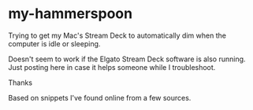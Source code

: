 # my-hammerspoon

Trying to get my Mac's Stream Deck to automatically dim when the computer is idle or sleeping.  

Doesn't seem to work if the Elgato Stream Deck software is also running.  Just posting here in case it helps someone while I troubleshoot.

Thanks

Based on snippets I've found online from a few sources.  

